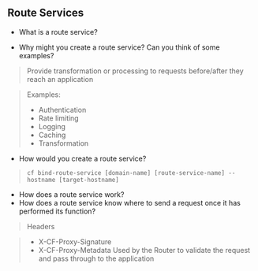 ## Route Services

- What is a route service?

- Why might you create a route service? Can you think of some examples?

> Provide transformation or processing to requests before/after they reach an application

> Examples:
> - Authentication
> - Rate limiting
> - Logging 
> - Caching
> - Transformation 

- How would you create a route service?

>`cf bind-route-service [domain-name] [route-service-name] --hostname [target-hostname]`

- How does a route service work?
- How does a route service know where to send a request once it has performed its function?

> Headers 

> - X-CF-Proxy-Signature
> - X-CF-Proxy-Metadata
> Used by the Router to validate the request and pass through to the application
